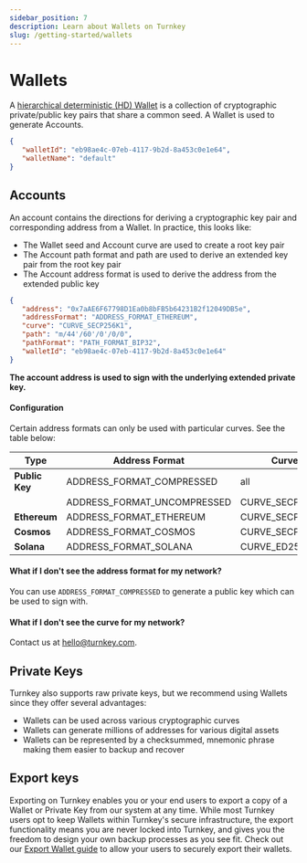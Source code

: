 ```yaml
---
sidebar_position: 7
description: Learn about Wallets on Turnkey
slug: /getting-started/wallets
---
```

# Wallets

A [hierarchical deterministic (HD) Wallet](https://learnmeabitcoin.com/technical/hd-wallets) is a collection of cryptographic private/public key pairs that share a common seed. A Wallet is used to generate Accounts.

```json
{
   "walletId": "eb98ae4c-07eb-4117-9b2d-8a453c0e1e64",
   "walletName": "default"
}
```

## Accounts

An account contains the directions for deriving a cryptographic key pair and corresponding address from a Wallet. In practice, this looks like:
- The Wallet seed and Account curve are used to create a root key pair
- The Account path format and path are used to derive an extended key pair from the root key pair
- The Account address format is used to derive the address from the extended public key

```json
{
   "address": "0x7aAE6F67798D1Ea0b8bFB5b64231B2f12049DB5e",
   "addressFormat": "ADDRESS_FORMAT_ETHEREUM",
   "curve": "CURVE_SECP256K1",
   "path": "m/44'/60'/0'/0/0",
   "pathFormat": "PATH_FORMAT_BIP32",
   "walletId": "eb98ae4c-07eb-4117-9b2d-8a453c0e1e64"
}
```

**The account address is used to sign with the underlying extended private key.**

#### Configuration

Certain address formats can only be used with particular curves. See the table below:

| Type           | Address Format               | Curve           | Path Format       | Standard Path     |
| -------------- | ---------------------------- | --------------- | ----------------- | ----------------- |
| **Public Key** | ADDRESS_FORMAT_COMPRESSED    | all             | PATH_FORMAT_BIP32 | none              |
|                | ADDRESS_FORMAT_UNCOMPRESSED  | CURVE_SECP256K1 | PATH_FORMAT_BIP32 | none              |
| **Ethereum**   | ADDRESS_FORMAT_ETHEREUM      | CURVE_SECP256K1 | PATH_FORMAT_BIP32 | m/44'/60'/0'/0/0  |
| **Cosmos**     | ADDRESS_FORMAT_COSMOS        | CURVE_SECP256K1 | PATH_FORMAT_BIP32 | m/44'/118'/0'/0/0 |
| **Solana**     | ADDRESS_FORMAT_SOLANA        | CURVE_ED25519   | PATH_FORMAT_BIP32 | m/44'/501'/0'/0'  |

#### What if I don't see the address format for my network?
You can use `ADDRESS_FORMAT_COMPRESSED` to generate a public key which can be used to sign with.

#### What if I don't see the curve for my network?
Contact us at hello@turnkey.com.

## Private Keys

Turnkey also supports raw private keys, but we recommend using Wallets since they offer several advantages:
- Wallets can be used across various cryptographic curves
- Wallets can generate millions of addresses for various digital assets
- Wallets can be represented by a checksummed, mnemonic phrase making them easier to backup and recover

## Export keys

Exporting on Turnkey enables you or your end users to export a copy of a Wallet or Private Key from our system at any time. While most Turnkey users opt to keep Wallets within Turnkey's secure infrastructure, the export functionality means you are never locked into Turnkey, and gives you the freedom to design your own backup processes as you see fit. Check out our [Export Wallet guide](../integration-guides/export-wallets.md) to allow your users to securely export their wallets.

